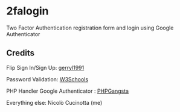 # 2falogin
Two Factor Authentication registration form and login using Google Authenticator

## Credits

Flip Sign In/Sign Up: [gerryl1991](https://bootsnipp.com/snippets/3XqXp)

Password Validation: [W3Schools](https://www.w3schools.com/howto/howto_js_password_validation.asp)

PHP Handler Google Authenticator : [PHPGangsta](https://github.com/PHPGangsta/GoogleAuthenticator)

Everything else: Nicolò Cucinotta (me)
